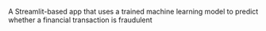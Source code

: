 A Streamlit-based app that uses a trained machine learning model to predict whether a financial transaction is fraudulent
